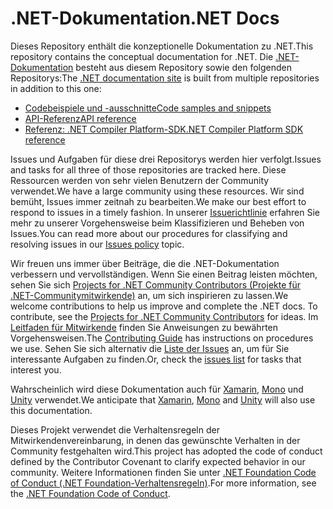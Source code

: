 # <a name="net-docs"></a><span data-ttu-id="38e93-101">.NET-Dokumentation</span><span class="sxs-lookup"><span data-stu-id="38e93-101">.NET Docs</span></span>

<span data-ttu-id="38e93-102">Dieses Repository enthält die konzeptionelle Dokumentation zu .NET.</span><span class="sxs-lookup"><span data-stu-id="38e93-102">This repository contains the conceptual documentation for .NET.</span></span> <span data-ttu-id="38e93-103">Die [.NET-Dokumentation](https://docs.microsoft.com/dotnet) besteht aus diesem Repository sowie den folgenden Repositorys:</span><span class="sxs-lookup"><span data-stu-id="38e93-103">The [.NET documentation site](https://docs.microsoft.com/dotnet) is built from multiple repositories in addition to this one:</span></span>

- [<span data-ttu-id="38e93-104">Codebeispiele und -ausschnitte</span><span class="sxs-lookup"><span data-stu-id="38e93-104">Code samples and snippets</span></span>](https://github.com/dotnet/samples)
- [<span data-ttu-id="38e93-105">API-Referenz</span><span class="sxs-lookup"><span data-stu-id="38e93-105">API reference</span></span>](https://github.com/dotnet/dotnet-api-docs)
- [<span data-ttu-id="38e93-106">Referenz: .NET Compiler Platform-SDK</span><span class="sxs-lookup"><span data-stu-id="38e93-106">.NET Compiler Platform SDK reference</span></span>](https://github.com/dotnet/roslyn-api-docs)

<span data-ttu-id="38e93-107">Issues und Aufgaben für diese drei Repositorys werden hier verfolgt.</span><span class="sxs-lookup"><span data-stu-id="38e93-107">Issues and tasks for all three of those repositories are tracked here.</span></span> <span data-ttu-id="38e93-108">Diese Ressourcen werden von sehr vielen Benutzern der Community verwendet.</span><span class="sxs-lookup"><span data-stu-id="38e93-108">We have a large community using these resources.</span></span> <span data-ttu-id="38e93-109">Wir sind bemüht, Issues immer zeitnah zu bearbeiten.</span><span class="sxs-lookup"><span data-stu-id="38e93-109">We make our best effort to respond to issues in a timely fashion.</span></span> <span data-ttu-id="38e93-110">In unserer [Issuerichtlinie](issues-policy.md) erfahren Sie mehr zu unserer Vorgehensweise beim Klassifizieren und Beheben von Issues.</span><span class="sxs-lookup"><span data-stu-id="38e93-110">You can read more about our procedures for classifying and resolving issues in our [Issues policy](issues-policy.md) topic.</span></span>

<span data-ttu-id="38e93-111">Wir freuen uns immer über Beiträge, die die .NET-Dokumentation verbessern und vervollständigen. Wenn Sie einen Beitrag leisten möchten, sehen Sie sich [Projects for .NET Community Contributors (Projekte für .NET-Communitymitwirkende)](https://github.com/dotnet/docs/projects/35) an, um sich inspirieren zu lassen.</span><span class="sxs-lookup"><span data-stu-id="38e93-111">We welcome contributions to help us improve and complete the .NET docs. To contribute, see the [Projects for .NET Community Contributors](https://github.com/dotnet/docs/projects/35) for ideas.</span></span> <span data-ttu-id="38e93-112">Im [Leitfaden für Mitwirkende](CONTRIBUTING.md) finden Sie Anweisungen zu bewährten Vorgehensweisen.</span><span class="sxs-lookup"><span data-stu-id="38e93-112">The [Contributing Guide](CONTRIBUTING.md) has instructions on procedures we use.</span></span> <span data-ttu-id="38e93-113">Sehen Sie sich alternativ die [Liste der Issues](https://github.com/dotnet/docs/issues) an, um für Sie interessante Aufgaben zu finden.</span><span class="sxs-lookup"><span data-stu-id="38e93-113">Or, check the [issues list](https://github.com/dotnet/docs/issues) for tasks that interest you.</span></span>

<span data-ttu-id="38e93-114">Wahrscheinlich wird diese Dokumentation auch für [Xamarin](https://docs.microsoft.com/xamarin), [Mono](http://docs.go-mono.com/?link=root%3a%2fclasslib) und [Unity](https://docs.unity3d.com/Manual/index.html) verwendet.</span><span class="sxs-lookup"><span data-stu-id="38e93-114">We anticipate that [Xamarin](https://docs.microsoft.com/xamarin), [Mono](http://docs.go-mono.com/?link=root%3a%2fclasslib) and [Unity](https://docs.unity3d.com/Manual/index.html) will also use this documentation.</span></span>

<span data-ttu-id="38e93-115">Dieses Projekt verwendet die Verhaltensregeln der Mitwirkendenvereinbarung, in denen das gewünschte Verhalten in der Community festgehalten wird.</span><span class="sxs-lookup"><span data-stu-id="38e93-115">This project has adopted the code of conduct defined by the Contributor Covenant to clarify expected behavior in our community.</span></span>
<span data-ttu-id="38e93-116">Weitere Informationen finden Sie unter [.NET Foundation Code of Conduct (.NET Foundation-Verhaltensregeln)](https://dotnetfoundation.org/code-of-conduct).</span><span class="sxs-lookup"><span data-stu-id="38e93-116">For more information, see the [.NET Foundation Code of Conduct](https://dotnetfoundation.org/code-of-conduct).</span></span>
